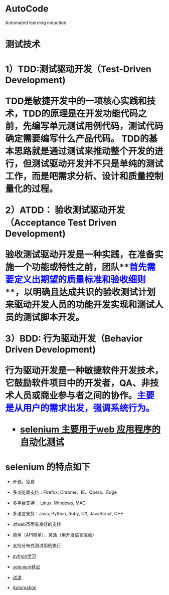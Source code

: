
# AutoCode
Automated learning induction

<h1>测试技术 <h1>

  1）**TDD:测试驱动开发**（Test-Driven Development)

  TDD是敏捷开发中的一项核心实践和技术，TDD的原理是在开发功能代码之前，先编写单元测试用例代码，测试代码确定需要编写什么产品代码。
  TDD的基本思路就是通过测试来推动整个开发的进行，但测试驱动开发并不只是单纯的测试工作，而是吧需求分析、设计和质量控制量化的过程。

  2）**ATDD： 验收测试驱动开发**（Acceptance Test Driven Development)

  验收测试驱动开发是一种实践，在准备实施一个功能或特性之前，团队**<font color=blue>首先需要定义出期望的质量标准和验收细则</font>**，以明确且达成共识的验收测试计划来驱动开发人员的功能开发实现和测试人员的测试脚本开发。

  3）**BDD: 行为驱动开发**（Behavior Driven Development)

  行为驱动开发是一种敏捷软件开发技术，它鼓励软件项目中的开发者，QA、非技术人员或商业参与者之间的协作。**<font color=blue>主要是从用户的需求出发，强调系统行为。</font>**

* **[selenium 主要用于web 应用程序的自动化测试]()**

# selenium 的特点如下 #
- 开源，免费
- 多浏览器支持：Firefox, Chrome、IE、Opera、Edge
- 多平台支持： Linux, Windows, MAC
- 多语言支持：Java, Python, Ruby, C#, JavaScript, C++
- 对web页面有良好的支持
- 简单（API简单）、灵活（用开发语言驱动）
- 支持分布式测试用例执行


- [python学习](document/为什么要学python.md  "python")
- [selenium特点](document/selenium特点.md  "selenium特点")
- [试讲](document/试讲.pptx  "试讲")
- [Automation](document/自动化测试基础.md  "Auto") 
